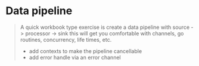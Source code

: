 # Data pipeline

> A quick workbook type exercise is create a data pipeline with source -> processor -> sink this will get you comfortable with channels, go routines, concurrency, life times, etc.
> - add contexts to make the pipeline cancellable
> - add error handle via an error channel
